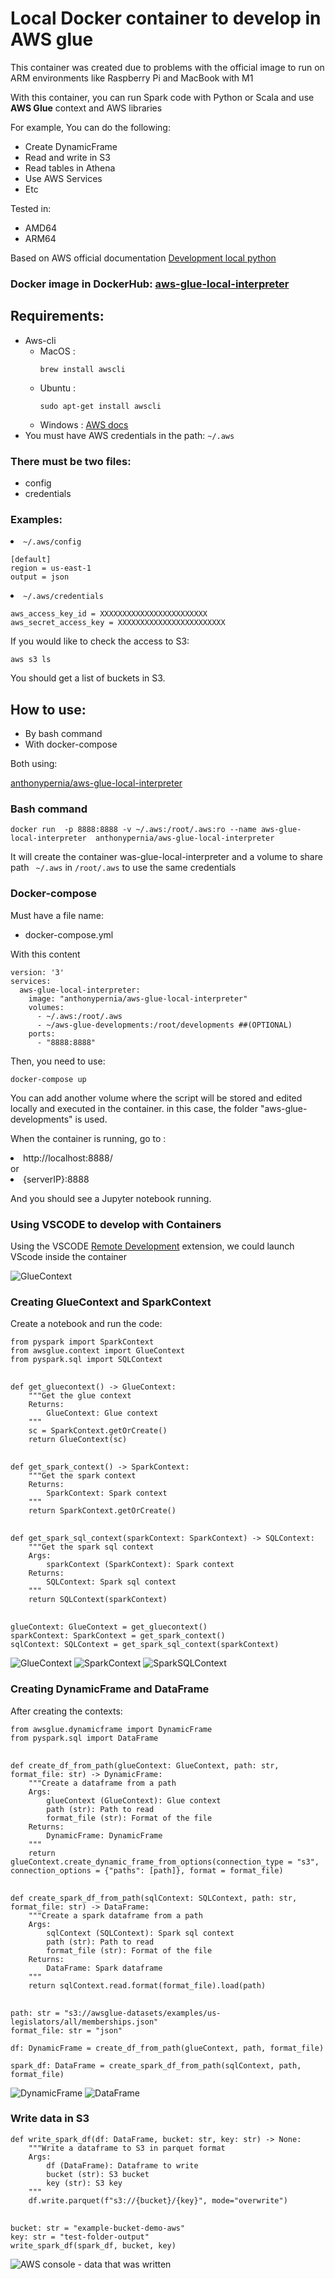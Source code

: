 <div>
<div><h1>Local Docker container to develop in AWS glue</h1>
<p>This container was created due to problems with the official image to run on ARM environments like Raspberry Pi and MacBook with M1</p>
<p>With this container, you can run Spark code with Python or Scala and use <b>AWS Glue</b> context and AWS libraries</p>
<p>For example, You can do the following:</p>
<ul>
<li>Create DynamicFrame</li>
<li>Read and write in S3</li>
<li>Read tables in Athena</li>
<li>Use AWS Services</li>
<li>Etc</li>
</ul>
</div>
<div>
<p>Tested in:</p>
<ul>
<li>AMD64</li>
<li>ARM64</li>
</ul>
<p>Based on AWS official documentation <a href="https://docs.aws.amazon.com/glue/latest/dg/aws-glue-programming-etl-libraries.html#develop-local-python" rel="noreferrer"  target="_blank">Development local python</a></p>
</div>
<div>
<h3>Docker image in DockerHub:
<a href="https://hub.docker.com/r/anthonypernia/aws-glue-local-interpreter" rel="noreferrer"  target="_blank">aws-glue-local-interpreter</a></h3>
</div>
<div>
<h2>Requirements:</h2>
<ul>
<li>Aws-cli
  <ul>
  <li>MacOS : <pre><code>brew install awscli</code></pre></li>
  <li>Ubuntu : <pre><code>sudo apt-get install awscli</code></pre></li>
  <li>Windows : <a href="https://docs.aws.amazon.com/es_es/cli/latest/userguide/install-cliv2-windows.html" rel="noreferrer"  target="_blank">AWS docs</a></li>
  </ul>
  </li>
<li>You must have AWS credentials in the path: <code>~/.aws</code> </li>
</ul>

<h3>There must be two files:</h3>
<ul>
<li>config</li>
<li>credentials</li>
</ul>

<h3>Examples:</h3>

<li><code>~/.aws/config</code></li>
<pre><code>[default]
region = us-east-1
output = json
</code></pre>

<li><code>~/.aws/credentials</code></li>
<pre><code>aws_access_key_id = XXXXXXXXXXXXXXXXXXXXXXXX
aws_secret_access_key = XXXXXXXXXXXXXXXXXXXXXXXX
</code></pre>
<p>If you would like to check the access to S3:</p>
<pre><code>aws s3 ls
</code></pre>
<p>You should get a list of buckets in S3.</>
</div>
<div>
<h2>How to use:</h2>
<ul>
<li>By bash command</li>
<li>With  docker-compose</li>
</ul>

<p>Both using:<p> 
<a href="https://hub.docker.com/r/anthonypernia/aws-glue-local-interpreter" rel="noreferrer"  target="_blank">anthonypernia/aws-glue-local-interpreter</a>

</div>
<div>
<h3>Bash command</h3>
<pre><code>docker run  -p 8888:8888 -v ~/.aws:/root/.aws:ro --name aws-glue-local-interpreter  anthonypernia/aws-glue-local-interpreter
</code></pre>

<p>It will create the container was-glue-local-interpreter and a volume to share path <code> ~/.aws</code> in <code>/root/.aws</code> to use the same credentials</p>
</div>
<div>
<h3>Docker-compose</h3>

<p>Must have a file name:</p>
<ul><li>docker-compose.yml</li></ul>

<p>With this content</p>
<pre><code>version: '3'
services:
  aws-glue-local-interpreter:
    image: "anthonypernia/aws-glue-local-interpreter"
    volumes:
      - ~/.aws:/root/.aws
      - ~/aws-glue-developments:/root/developments ##(OPTIONAL)
    ports:
      - "8888:8888"
</code></pre>
<p>Then, you need to use:</p>
<pre><code>docker-compose up
</code></pre>

<p>You can add another volume where the script will be stored and edited locally and executed in the container. in this case, the folder "aws-glue-developments" is used.</p>

<p>When the container is running, go to :</p>
<li>http://localhost:8888/</li>
or
<li>{serverIP}:8888</li>
</p>
<p>And you should see a Jupyter notebook running.</p>
</div>
<div>
<h3>Using VSCODE to develop with Containers</h3>
<p>Using the VSCODE  <a href="https://marketplace.visualstudio.com/items?itemName=ms-vscode-remote.vscode-remote-extensionpack" rel="noreferrer"  target="_blank">Remote Development</a> extension, we could launch VScode inside the container</p>
<img src="https://github.com/anthonypernia/aws-glue-local-interpreter/blob/main/assets/remote-dev.png?raw=true" alt="GlueContext">
</div>
<div>
<h3>Creating GlueContext and SparkContext</h3>
<p>Create a notebook and run the code:</p>
<pre><code>from pyspark import SparkContext
from awsglue.context import GlueContext
from pyspark.sql import SQLContext
</code>
<code>
def get_gluecontext() -> GlueContext:
    """Get the glue context
    Returns:
        GlueContext: Glue context
    """    
    sc = SparkContext.getOrCreate()
    return GlueContext(sc)
</code>
<code>
def get_spark_context() -> SparkContext:
    """Get the spark context
    Returns:
        SparkContext: Spark context
    """    
    return SparkContext.getOrCreate()
</code>
<code>
def get_spark_sql_context(sparkContext: SparkContext) -> SQLContext:
    """Get the spark sql context
    Args:
        sparkContext (SparkContext): Spark context
    Returns:
        SQLContext: Spark sql context
    """    
    return SQLContext(sparkContext)
</code>
<code>
glueContext: GlueContext = get_gluecontext()
sparkContext: SparkContext = get_spark_context()
sqlContext: SQLContext = get_spark_sql_context(sparkContext)
</code></pre>
<img src="https://github.com/anthonypernia/aws-glue-local-interpreter/blob/main/assets/gluecontext.png?raw=true" alt="GlueContext">
<img src="https://github.com/anthonypernia/aws-glue-local-interpreter/blob/main/assets/sparkcontext.png?raw=true" alt="SparkContext">
<img src="https://github.com/anthonypernia/aws-glue-local-interpreter/blob/main/assets/sparksqlcontext.png?raw=true" alt="SparkSQLContext">
<h3>Creating DynamicFrame and DataFrame</h3>
<p>After creating the contexts:</p>
<pre><code>from awsglue.dynamicframe import DynamicFrame
from pyspark.sql import DataFrame
</code>
<code>
def create_df_from_path(glueContext: GlueContext, path: str, format_file: str) -> DynamicFrame:
    """Create a dataframe from a path
    Args:
        glueContext (GlueContext): Glue context
        path (str): Path to read
        format_file (str): Format of the file
    Returns:
        DynamicFrame: DynamicFrame
    """    
    return glueContext.create_dynamic_frame_from_options(connection_type = "s3", connection_options = {"paths": [path]}, format = format_file)
</code>
<code>
def create_spark_df_from_path(sqlContext: SQLContext, path: str, format_file: str) -> DataFrame:
    """Create a spark dataframe from a path
    Args:
        sqlContext (SQLContext): Spark sql context
        path (str): Path to read
        format_file (str): Format of the file
    Returns:
        DataFrame: Spark dataframe
    """    
    return sqlContext.read.format(format_file).load(path)
</code>
<code>
path: str = "s3://awsglue-datasets/examples/us-legislators/all/memberships.json"
format_file: str = "json"
</code><code>
df: DynamicFrame = create_df_from_path(glueContext, path, format_file)
</code><code>
spark_df: DataFrame = create_spark_df_from_path(sqlContext, path, format_file)
</code></pre>
<img src="https://github.com/anthonypernia/aws-glue-local-interpreter/blob/main/assets/dynamicframe.png?raw=true" alt="DynamicFrame">
<img src="https://github.com/anthonypernia/aws-glue-local-interpreter/blob/main/assets/dataframe.png?raw=true" alt="DataFrame">
<h3>Write data in S3</h3>
<pre><code>def write_spark_df(df: DataFrame, bucket: str, key: str) -> None:
    """Write a dataframe to S3 in parquet format
    Args:
        df (DataFrame): Dataframe to write
        bucket (str): S3 bucket
        key (str): S3 key
    """    
    df.write.parquet(f"s3://{bucket}/{key}", mode="overwrite")
</code>
<code>
bucket: str = "example-bucket-demo-aws"
key: str = "test-folder-output"
write_spark_df(spark_df, bucket, key)
</code></pre>
<img src="https://github.com/anthonypernia/aws-glue-local-interpreter/blob/main/assets/aws.png?raw=true" alt="AWS console - data that was written">
</div>
</div>

